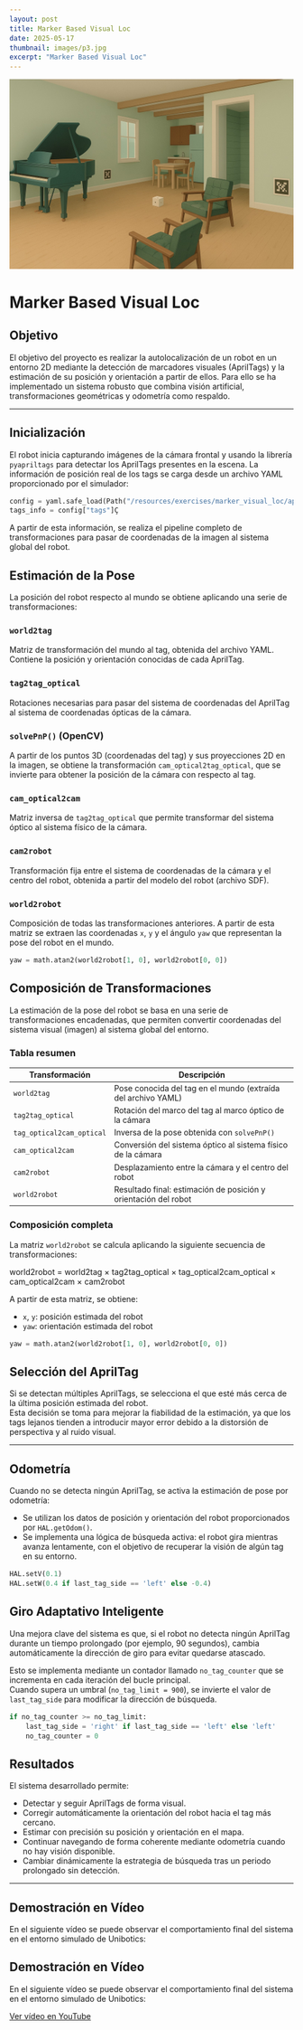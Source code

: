 ```yaml
---
layout: post
title: Marker Based Visual Loc
date: 2025-05-17
thumbnail: images/p3.jpg
excerpt: "Marker Based Visual Loc"
---
```

![Imagen de seguimiento de línea](/images/p3.jpg)  <!-- Imagen dentro del post -->

# Marker Based Visual Loc

## Objetivo

El objetivo del proyecto es realizar la autolocalización de un robot en un entorno 2D mediante la detección de marcadores visuales (AprilTags) y la estimación de su posición y orientación a partir de ellos. Para ello se ha implementado un sistema robusto que combina visión artificial, transformaciones geométricas y odometría como respaldo.

---

## Inicialización

El robot inicia capturando imágenes de la cámara frontal y usando la librería `pyapriltags` para detectar los AprilTags presentes en la escena. La información de posición real de los tags se carga desde un archivo YAML proporcionado por el simulador:

```python
config = yaml.safe_load(Path("/resources/exercises/marker_visual_loc/apriltags_poses.yaml").read_text())
tags_info = config["tags"]Ç
```

A partir de esta información, se realiza el pipeline completo de transformaciones para pasar de coordenadas de la imagen al sistema global del robot.


## Estimación de la Pose

La posición del robot respecto al mundo se obtiene aplicando una serie de transformaciones:

### `world2tag`
Matriz de transformación del mundo al tag, obtenida del archivo YAML. Contiene la posición y orientación conocidas de cada AprilTag.

### `tag2tag_optical`
Rotaciones necesarias para pasar del sistema de coordenadas del AprilTag al sistema de coordenadas ópticas de la cámara.

### `solvePnP()` (OpenCV)
A partir de los puntos 3D (coordenadas del tag) y sus proyecciones 2D en la imagen, se obtiene la transformación `cam_optical2tag_optical`, que se invierte para obtener la posición de la cámara con respecto al tag.

### `cam_optical2cam`
Matriz inversa de `tag2tag_optical` que permite transformar del sistema óptico al sistema físico de la cámara.

### `cam2robot`
Transformación fija entre el sistema de coordenadas de la cámara y el centro del robot, obtenida a partir del modelo del robot (archivo SDF).

### `world2robot`
Composición de todas las transformaciones anteriores. A partir de esta matriz se extraen las coordenadas `x`, `y` y el ángulo `yaw` que representan la pose del robot en el mundo.

```python
yaw = math.atan2(world2robot[1, 0], world2robot[0, 0])
```

## Composición de Transformaciones

La estimación de la pose del robot se basa en una serie de transformaciones encadenadas, que permiten convertir coordenadas del sistema visual (imagen) al sistema global del entorno.

### Tabla resumen

| Transformación               | Descripción                                                      |
|-----------------------------|------------------------------------------------------------------|
| `world2tag`                 | Pose conocida del tag en el mundo (extraída del archivo YAML)   |
| `tag2tag_optical`           | Rotación del marco del tag al marco óptico de la cámara          |
| `tag_optical2cam_optical`   | Inversa de la pose obtenida con `solvePnP()`                     |
| `cam_optical2cam`           | Conversión del sistema óptico al sistema físico de la cámara     |
| `cam2robot`                 | Desplazamiento entre la cámara y el centro del robot             |
| `world2robot`               | Resultado final: estimación de posición y orientación del robot  |

### Composición completa

La matriz `world2robot` se calcula aplicando la siguiente secuencia de transformaciones:

world2robot = world2tag × tag2tag_optical × tag_optical2cam_optical × cam_optical2cam × cam2robot


A partir de esta matriz, se obtiene:

- `x`, `y`: posición estimada del robot
- `yaw`: orientación estimada del robot

```python
yaw = math.atan2(world2robot[1, 0], world2robot[0, 0])
```

## Selección del AprilTag

Si se detectan múltiples AprilTags, se selecciona el que esté más cerca de la última posición estimada del robot.  
Esta decisión se toma para mejorar la fiabilidad de la estimación, ya que los tags lejanos tienden a introducir mayor error debido a la distorsión de perspectiva y al ruido visual.

---

## Odometría

Cuando no se detecta ningún AprilTag, se activa la estimación de pose por odometría:

- Se utilizan los datos de posición y orientación del robot proporcionados por `HAL.getOdom()`.
- Se implementa una lógica de búsqueda activa: el robot gira mientras avanza lentamente, con el objetivo de recuperar la visión de algún tag en su entorno.

```python
HAL.setV(0.1)
HAL.setW(0.4 if last_tag_side == 'left' else -0.4)
```
## Giro Adaptativo Inteligente

Una mejora clave del sistema es que, si el robot no detecta ningún AprilTag durante un tiempo prolongado (por ejemplo, 90 segundos), cambia automáticamente la dirección de giro para evitar quedarse atascado.

Esto se implementa mediante un contador llamado `no_tag_counter` que se incrementa en cada iteración del bucle principal.  
Cuando supera un umbral (`no_tag_limit = 900`), se invierte el valor de `last_tag_side` para modificar la dirección de búsqueda.


```python
if no_tag_counter >= no_tag_limit:
    last_tag_side = 'right' if last_tag_side == 'left' else 'left'
    no_tag_counter = 0
```


## Resultados

El sistema desarrollado permite:

- Detectar y seguir AprilTags de forma visual.
- Corregir automáticamente la orientación del robot hacia el tag más cercano.
- Estimar con precisión su posición y orientación en el mapa.
- Continuar navegando de forma coherente mediante odometría cuando no hay visión disponible.
- Cambiar dinámicamente la estrategia de búsqueda tras un periodo prolongado sin detección.

---

## Demostración en Vídeo

En el siguiente vídeo se puede observar el comportamiento final del sistema en el entorno simulado de Unibotics:

## Demostración en Vídeo

En el siguiente vídeo se puede observar el comportamiento final del sistema en el entorno simulado de Unibotics:

[Ver vídeo en YouTube](https://www.youtube.com/watch?v=0MP5zJXQh24&t=3s&ab_channel=SandraMontejanoC%C3%A1novas)
